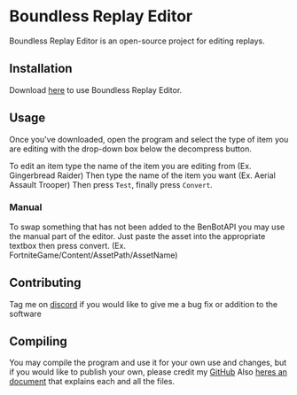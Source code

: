 # Boundless Replay Editor

Boundless Replay Editor is an open-source project for editing replays.

## Installation

Download [here](https://github.com/owen-developer/boundless-replay-editor/releases/download/2.1/Editor.zip) to use Boundless Replay Editor.

## Usage

Once you've downloaded, open the program and select the type of item you are editing with the drop-down box below the decompress button.

To edit an item type the name of the item you are editing from (Ex. Gingerbread Raider) Then type the name of the item you want (Ex. Aerial Assault Trooper) Then press `Test`, finally press `Convert`.

### Manual
To swap something that has not been added to the BenBotAPI you may use the manual part of the editor. Just paste the asset into the appropriate textbox then press convert. (Ex. FortniteGame/Content/AssetPath/AssetName)

## Contributing 
Tag me on [discord](https://discord.gg/J6aBGB49r4) if you would like to give me a bug fix or addition to the software

## Compiling
You may compile the program and use it for your own use and changes, but if you would like to publish your own, please credit my [GitHub](https://github.com/owen-developer/boundless-replay-editor/) Also [heres an document](https://github.com/owen-developer/boundless-replay-editor/blob/main/explanation.md) that explains each and all the files.

